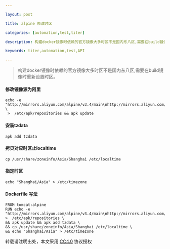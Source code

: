 ```yaml
---

layout: post

title: alpine 修改时区

categories: [automation,test,titer]

description: 构建docker镜像时依赖的官方镜像大多时区不是国内东八区,需要在build镜像时重新设置时区

keywords: titer,automation,test,API

---
```


> 构建docker镜像时依赖的官方镜像大多时区不是国内东八区,需要在build镜像时重新设置时区。

#### 修改镜像源为阿里
```
echo -e  "http://mirrors.aliyun.com/alpine/v3.4/main\nhttp://mirrors.aliyun.com/alpine/v3.4/community" \
 >  /etc/apk/repositories && apk update
```

#### 安装tzdata

```
apk add tzdata
```

#### 拷贝对应时区止localtime

```
cp /usr/share/zoneinfo/Asia/Shanghai /etc/localtime
```

#### 指定时区

```
echo "Shanghai/Asia" > /etc/timezone

```

#### Dockerfile 写法

```
FROM tomcat:alpine
RUN echo -e  "http://mirrors.aliyun.com/alpine/v3.4/main\nhttp://mirrors.aliyun.com/alpine/v3.4/community" >  /etc/apk/repositories \
&& apk update && apk add tzdata \
&& cp /usr/share/zoneinfo/Asia/Shanghai /etc/localtime \
&& echo "Shanghai/Asia" > /etc/timezone
```


转载请注明出处，本文采用 [CC4.0](http://creativecommons.org/licenses/by-nc-nd/4.0/) 协议授权










